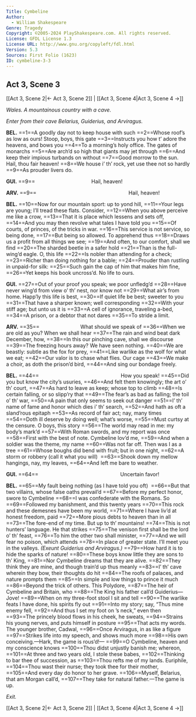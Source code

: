 ```yaml
---
Title: Cymbeline
Author: 
  - William Shakespeare
Genre: Tragedy
Copyright: ©2005-2024 PlayShakespeare.com. All rights reserved.
License: GFDL License 1.3
License URL: http://www.gnu.org/copyleft/fdl.html
Version: 5.3
Sources: First Folio (1623)
ID: cymbeline-3-3
---
```


## Act 3, Scene 3
[[Act 3, Scene 2|← Act 3, Scene 2]] | [[Act 3, Scene 4|Act 3, Scene 4 →]]

*Wales. A mountainous country with a cave.*

*Enter from their cave Belarius, Guiderius, and Arviragus.*

**BEL.**
==1==A goodly day not to keep house with such
==2==Whose roof’s as low as ours! Stoop, boys, this gate
==3==Instructs you how t’ adore the heavens, and bows you
==4==To a morning’s holy office. The gates of monarchs
==5==Are arch’d so high that giants may jet through
==6==And keep their impious turbands on without
==7==Good morrow to the sun. Hail, thou fair heaven!
==8==We house i’ th’ rock, yet use thee not so hardly
==9==As prouder livers do.

**GUI.**
==9==           Hail, heaven!

**ARV.**
==9==                  Hail, heaven!

**BEL.**
==10==Now for our mountain sport: up to yond hill,
==11==Your legs are young; I’ll tread these flats. Consider,
==12==When you above perceive me like a crow,
==13==That it is place which lessens and sets off,
==14==And you may then revolve what tales I have told you
==15==Of courts, of princes, of the tricks in war.
==16==This service is not service, so being done,
==17==But being so allowed. To apprehend thus
==18==Draws us a profit from all things we see;
==19==And often, to our comfort, shall we find
==20==The sharded beetle in a safer hold
==21==Than is the full-wing’d eagle. O, this life
==22==Is nobler than attending for a check;
==23==Richer than doing nothing for a bable;
==24==Prouder than rustling in unpaid-for silk:
==25==Such gain the cap of him that makes him fine,
==26==Yet keeps his book uncross’d. No life to ours.

**GUI.**
==27==Out of your proof you speak; we poor unfledg’d
==28==Have never wing’d from view o’ th’ nest, nor know not
==29==What air’s from home. Happ’ly this life is best,
==30==If quiet life be best; sweeter to you
==31==That have a sharper known; well corresponding
==32==With your stiff age; but unto us it is
==33==A cell of ignorance, traveling a-bed,
==34==A prison, or a debtor that not dares
==35==To stride a limit.

**ARV.**
==35==        What should we speak of
==36==When we are old as you? When we shall hear
==37==The rain and wind beat dark December, how,
==38==In this our pinching cave, shall we discourse
==39==The freezing hours away? We have seen nothing.
==40==We are beastly: subtle as the fox for prey,
==41==Like warlike as the wolf for what we eat;
==42==Our valor is to chase what flies. Our cage
==43==We make a choir, as doth the prison’d bird,
==44==And sing our bondage freely.

**BEL.**
==44==                How you speak!
==45==Did you but know the city’s usuries,
==46==And felt them knowingly; the art o’ th’ court,
==47==As hard to leave as keep; whose top to climb
==48==Is certain falling, or so slipp’ry that
==49==The fear’s as bad as falling; the toil o’ th’ war,
==50==A pain that only seems to seek out danger
==51==I’ th’ name of fame and honor which dies i’ th’ search,
==52==And hath as oft a sland’rous epitaph
==53==As record of fair act; nay, many times
==54==Doth ill deserve by doing well; what’s worse,
==55==Must curtsy at the censure. O boys, this story
==56==The world may read in me: my body’s mark’d
==57==With Roman swords, and my report was once
==58==First with the best of note. Cymbeline lov’d me,
==59==And when a soldier was the theme, my name
==60==Was not far off. Then was I as a tree
==61==Whose boughs did bend with fruit; but in one night,
==62==A storm or robbery (call it what you will) 
==63==Shook down my mellow hangings, nay, my leaves,
==64==And left me bare to weather.

**GUI.**
==64==                Uncertain favor!

**BEL.**
==65==My fault being nothing (as I have told you oft) 
==66==But that two villains, whose false oaths prevail’d
==67==Before my perfect honor, swore to Cymbeline
==68==I was confederate with the Romans. So
==69==Followed my banishment, and this twenty years
==70==This rock and these demesnes have been my world,
==71==Where I have liv’d at honest freedom, paid
==72==More pious debts to heaven than in all
==73==The fore-end of my time. But up to th’ mountains!
==74==This is not hunters’ language. He that strikes
==75==The venison first shall be the lord o’ th’ feast,
==76==To him the other two shall minister,
==77==And we will fear no poison, which attends
==78==In place of greater state. I’ll meet you in the valleys.
*(Exeunt Guiderius and Arviragus.)*
==79==How hard it is to hide the sparks of nature!
==80==These boys know little they are sons to th’ King,
==81==Nor Cymbeline dreams that they are alive.
==82==They think they are mine, and though train’d up thus meanly
==83==I’ th’ cave wherein they bow, their thoughts do hit
==84==The roofs of palaces, and nature prompts them
==85==In simple and low things to prince it much
==86==Beyond the trick of others. This Polydore,
==87==The heir of Cymbeline and Britain, who
==88==The King his father call’d Guiderius—Jove!
==89==When on my three-foot stool I sit and tell
==90==The warlike feats I have done, his spirits fly out
==91==Into my story; say, “Thus mine enemy fell,
==92==And thus I set my foot on ’s neck,” even then
==93==The princely blood flows in his cheek, he sweats,
==94==Strains his young nerves, and puts himself in posture
==95==That acts my words. The younger brother, Cadwal,
==96==Once Arviragus, in as like a figure
==97==Strikes life into my speech, and shows much more
==98==His own conceiving.—Hark, the game is rous’d!⁠—
==99==O Cymbeline, heaven and my conscience knows
==100==Thou didst unjustly banish me; whereon,
==101==At three and two years old, I stole these babes,
==102==Thinking to bar thee of succession, as
==103==Thou refts me of my lands. Euriphile,
==104==Thou wast their nurse; they took thee for their mother,
==105==And every day do honor to her grave.
==106==Myself, Belarius, that am Morgan call’d,
==107==They take for natural father.—The game is up.

*Exit.*

[[Act 3, Scene 2|← Act 3, Scene 2]] | [[Act 3, Scene 4|Act 3, Scene 4 →]]